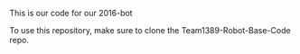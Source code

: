 This is our code for our 2016-bot

To use this repository, make sure to clone the Team1389-Robot-Base-Code repo.